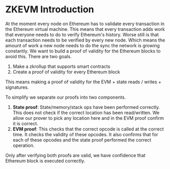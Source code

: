 # ZKEVM Introduction

At the moment every node on Ethereum has to validate every transaction in the Ethereum virtual machine. This means that every transaction adds work that everyone needs to do to verify Ethereum's history. Worse still is that each transaction needs to be verified by every new node. Which means the amount of work a new node needs to do the sync the network is growing constantly. We want to build a proof of validity for the Ethereum blocks to avoid this. There are two goals.

1. Make a zkrollup that supports smart contracts
2. Create a proof of validity for every Ethereum block

This means making a proof of validity for the EVM + state reads  / writes + signatures.

To simplify we separate our proofs into two components.

1. **State proof**: State/memory/stack ops have been performed correctly. This does not check if the correct location has been read/written. We allow our prover to pick any location here and in the EVM proof confirm it is correct.
2. **EVM proof**: This checks that the correct opcode is called at the correct time. It checks the validity of these opcodes. It also confirms that for each of these opcodes and the state proof performed the correct operation.

Only after verifying both proofs are valid, we have confidence that Ethereum block is executed correctly.
